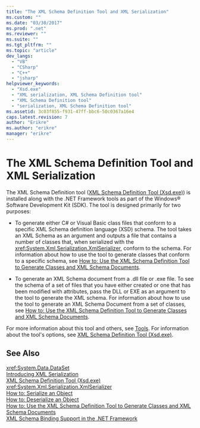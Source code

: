 ```yaml
---
title: "The XML Schema Definition Tool and XML Serialization"
ms.custom: ""
ms.date: "03/30/2017"
ms.prod: ".net"
ms.reviewer: ""
ms.suite: ""
ms.tgt_pltfrm: ""
ms.topic: "article"
dev_langs: 
  - "VB"
  - "CSharp"
  - "C++"
  - "jsharp"
helpviewer_keywords: 
  - "Xsd.exe"
  - "XML serialization, XML Schema Definition tool"
  - "XML Schema Definition tool"
  - "serialization, XML Schema Definition tool"
ms.assetid: 3c03f855-f931-47ff-bbc6-50c0367a16e4
caps.latest.revision: 7
author: "Erikre"
ms.author: "erikre"
manager: "erikre"
---
```

# The XML Schema Definition Tool and XML Serialization
The XML Schema Definition tool ([XML Schema Definition Tool (Xsd.exe)](../../../docs/standard/serialization/xml-schema-definition-tool-xsd-exe.md)) is installed along with the .NET Framework tools as part of the Windows® Software Development Kit (SDK). The tool is designed primarily for two purposes:  
  
-   To generate either C# or Visual Basic class files that conform to a specific XML Schema definition language (XSD) schema. The tool takes an XML Schema as an argument and outputs a file that contains a number of classes that, when serialized with the <xref:System.Xml.Serialization.XmlSerializer>, conform to the schema. For information about how to use the tool to generate classes that conform to a specific schema, see [How to: Use the XML Schema Definition Tool to Generate Classes and XML Schema Documents](../../../docs/standard/serialization/xml-schema-def-tool-gen.md).  
  
-   To generate an XML Schema document from a .dll file or .exe file. To see the schema of a set of files that you have either created or one that has been modified with attributes, pass the DLL or EXE as an argument to the tool to generate the XML schema. For information about how to use the tool to generate an XML Schema Document from a set of classes, see [How to: Use the XML Schema Definition Tool to Generate Classes and XML Schema Documents](../../../docs/standard/serialization/xml-schema-def-tool-gen.md).  
  
 For more information about this tool and others, see [Tools](../../../docs/framework/tools/index.md). For information about the tool's options, see [XML Schema Definition Tool (Xsd.exe)](../../../docs/standard/serialization/xml-schema-definition-tool-xsd-exe.md).  
  
## See Also  
 <xref:System.Data.DataSet>   
 [Introducing XML Serialization](../../../docs/standard/serialization/introducing-xml-serialization.md)   
 [XML Schema Definition Tool (Xsd.exe)](../../../docs/standard/serialization/xml-schema-definition-tool-xsd-exe.md)   
 <xref:System.Xml.Serialization.XmlSerializer>   
 [How to: Serialize an Object](../../../docs/standard/serialization/how-to-serialize-an-object.md)   
 [How to: Deserialize an Object](../../../docs/standard/serialization/how-to-deserialize-an-object.md)   
 [How to: Use the XML Schema Definition Tool to Generate Classes and XML Schema Documents](../../../docs/standard/serialization/xml-schema-def-tool-gen.md)   
 [XML Schema Binding Support in the .NET Framework](http://msdn.microsoft.com/en-us/8f0619dd-f1fc-4895-ae21-6d45d0382cc1)
